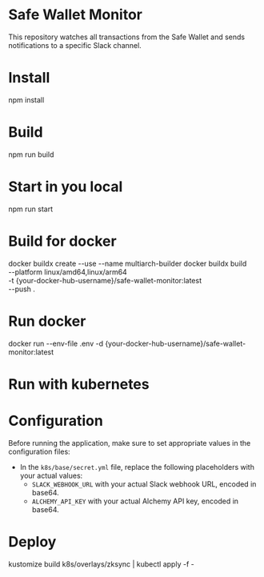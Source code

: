 # Safe Wallet Monitor

This repository watches all transactions from the Safe Wallet and sends notifications to a specific Slack channel.

# Install

npm install

# Build

npm run build

# Start in you local

npm run start

# Build for docker

docker buildx create --use --name multiarch-builder
docker buildx build \
  --platform linux/amd64,linux/arm64 \
  -t {your-docker-hub-username}/safe-wallet-monitor:latest \
  --push .

# Run docker

docker run --env-file .env -d {your-docker-hub-username}/safe-wallet-monitor:latest

# Run with kubernetes

# Configuration

Before running the application, make sure to set appropriate values in the configuration files:

- In the `k8s/base/secret.yml` file, replace the following placeholders with your actual values:
  - `SLACK_WEBHOOK_URL` with your actual Slack webhook URL, encoded in base64.
  - `ALCHEMY_API_KEY` with your actual Alchemy API key, encoded in base64.

# Deploy

kustomize build k8s/overlays/zksync | kubectl apply -f -